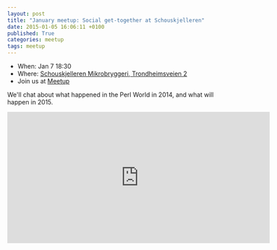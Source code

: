 ```yaml
---
layout: post
title: "January meetup: Social get-together at Schouskjelleren"
date: 2015-01-05 16:06:11 +0100
published: True
categories: meetup
tags: meetup
---
```


* When: Jan 7 18:30
* Where: [Schouskjelleren Mikrobryggeri, Trondheimsveien 2](https://maps.google.com/maps?f=q&hl=en&q=Trondheimsveien+2%2C+Oslo%2C+no)
* Join us at [Meetup](https://www.meetup.com/Oslo-pm/events/219615223/)

We&#39;ll chat about what happened in the Perl World in 2014, and what will happen in 2015.

<iframe class="google-maps" src="https://www.google.com/maps/embed/v1/place?q=q=Trondheimsveien+2%2C+Oslo%2C+no&key=AIzaSyASIjsQVcDWLnkdszZ-yw13Qcs-iFk8Q4Y" width="600" height="300" frameborder="0" allowfullscreen></iframe>
